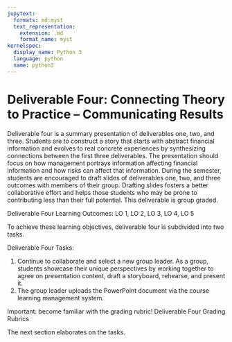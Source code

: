 ```yaml
---
jupytext:
  formats: md:myst
  text_representation:
    extension: .md
    format_name: myst
kernelspec:
  display_name: Python 3
  language: python
  name: python3
---
```


# Deliverable Four: Connecting Theory to Practice – Communicating Results

Deliverable four is a summary presentation of deliverables one, two, and three. Students are to construct a story that starts with abstract financial information and evolves to real concrete experiences by synthesizing connections between the first three deliverables. The presentation should focus on how management portrays information affecting financial information and how risks can affect that information. During the semester, students are encouraged to draft slides of deliverables one, two, and three outcomes with members of their group. Drafting slides fosters a better collaborative effort and helps those students who may be prone to contributing less than their full potential. This deliverable is group graded.

Deliverable Four Learning Outcomes: LO 1, LO 2, LO 3, LO 4, LO 5

To achieve these learning objectives, deliverable four is subdivided into two tasks.

Deliverable Four Tasks:

1.	Continue to collaborate and select a new group leader. As a group, students showcase their unique perspectives by working together to agree on presentation content, draft a storyboard, rehearse, and present it.
2.	The group leader uploads the PowerPoint document via the course learning management system.

Important: become familiar with the grading rubric! Deliverable Four Grading Rubrics

The next section elaborates on the tasks.

